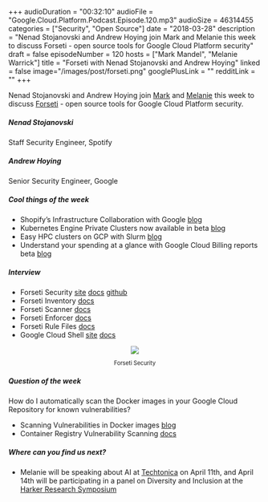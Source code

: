 +++
audioDuration = "00:32:10"
audioFile = "Google.Cloud.Platform.Podcast.Episode.120.mp3"
audioSize = 46314455
categories = ["Security", "Open Source"]
date = "2018-03-28"
description = "Nenad Stojanovski and Andrew Hoying join Mark and Melanie this week to discuss Forseti - open source tools for Google Cloud Platform security" 
draft = false
episodeNumber = 120
hosts = ["Mark Mandel", "Melanie Warrick"]
title = "Forseti with Nenad Stojanovski and Andrew Hoying"
linked = false
image="/images/post/forseti.png"
googlePlusLink = ""
redditLink = ""
+++

Nenad Stojanovski and Andrew Hoying join [Mark](https://twitter.com/Neurotic) and [Melanie](https://twitter.com/nyghtowl)
this week to discuss [Forseti](https://forsetisecurity.org) - open source tools for Google Cloud Platform security. 

<!--more-->

##### Nenad Stojanovski
Staff Security Engineer, Spotify

##### Andrew Hoying
Senior Security Engineer, Google

##### Cool things of the week

- Shopify’s Infrastructure Collaboration with Google [blog](https://shopifyengineering.myshopify.com/blogs/engineering/shopify-infrastructure-collaboration-with-google)
- Kubernetes Engine Private Clusters now available in beta [blog](https://cloudplatform.googleblog.com/2018/03/kubernetes-engine-private-clusters-now.html) 
- Easy HPC clusters on GCP with Slurm [blog](https://cloudplatform.googleblog.com/2018/03/easy-HPC-clusters-on-GCP-with-Slurm.html)
- Understand your spending at a glance with Google Cloud Billing reports beta [blog](https://cloudplatform.googleblog.com/2018/03/understand-your-spending-at-a-glance-with-Google-Cloud-Billing-reports-beta.html) 

##### Interview

- Forseti Security [site](https://forsetisecurity.org) [docs](https://forsetisecurity.org/docs/) [github](https://github.com/GoogleCloudPlatform/forseti-security)
- Forseti Inventory [docs](https://forsetisecurity.org/docs/quickstarts/inventory/index.html)
- Forseti Scanner [docs](https://forsetisecurity.org/docs/quickstarts/scanner/index.html)
- Forseti Enforcer [docs](https://forsetisecurity.org/docs/quickstarts/enforcer/index.html)
- Forseti Rule Files [docs](https://forsetisecurity.org/docs/quickstarts/scanner/rules.html)
- Google Cloud Shell [site](https://cloud.google.com/shell/) [docs](https://cloud.google.com/shell/docs/)

<div style="text-align: center">
  <a href="https://forsetisecurity.org"><img src="/images/post/forseti.png" style="margin: auto; max-width: 30%;"></a>
  <p style="font-size:0.8em">Forseti Security<p>
</div>

##### Question of the week
How do I automatically scan the Docker images in your Google Cloud Repository for known vulnerabilities?

- Scanning Vulnerabilities in Docker images [blog](https://blog.javabien.net/2017/12/21/scanning-images/)
- Container Registry Vulnerability Scanning [docs](https://cloud.google.com/container-registry/docs/vulnerability-scanning)

##### Where can you find us next?

- Melanie will be speaking about AI at [Techtonica](https://techtonica.org) on April 11th, and April 14th
will be participating in a panel on Diversity and Inclusion at the [Harker Research Symposium](https://www.harker.org/about/events/research-symposium#bookmark-intro)
